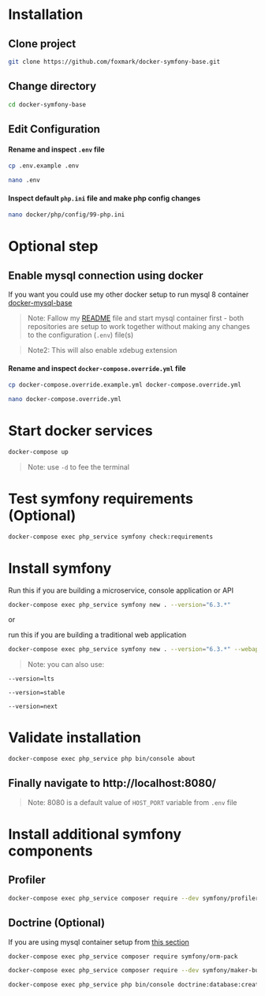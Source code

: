 # Installation

## Clone project

```sh 
git clone https://github.com/foxmark/docker-symfony-base.git
```

## Change directory

```sh
cd docker-symfony-base
```

## Edit Configuration

#### Rename and inspect ```.env``` file

```sh
cp .env.example .env
```

```sh
nano .env
```

#### Inspect default ```php.ini``` file and make php config changes

```sh
nano docker/php/config/99-php.ini
```

# Optional step
## Enable mysql connection using docker

If you want you could use my other docker setup to run mysql 8 container [docker-mysql-base](https://github.com/foxmark/docker-mysql-base)

> Note: Fallow my [README](https://github.com/foxmark/docker-mysql-base/blob/master/README.md) file and start mysql container first - both repositories are setup to work together without making any changes to the configuration (```.env```) file(s)

> Note2: This will also enable xdebug extension

#### Rename and inspect ```docker-compose.override.yml``` file

```sh
cp docker-compose.override.example.yml docker-compose.override.yml
```

```sh
nano docker-compose.override.yml
```


# Start docker services

```sh
docker-compose up
```

> Note: use ```-d``` to fee the terminal

# Test symfony requirements (Optional)

```sh
docker-compose exec php_service symfony check:requirements
```

# Install symfony

Run this if you are building a microservice, console application or API

```sh
docker-compose exec php_service symfony new . --version="6.3.*"
```

or

run this if you are building a traditional web application

```sh
docker-compose exec php_service symfony new . --version="6.3.*" --webapp
```

> Note: you can also use:

```--version=lts``` 

```--version=stable```

```--version=next```

# Validate installation

```sh
docker-compose exec php_service php bin/console about
```

## Finally navigate to http://localhost:8080/ 

> Note: 8080 is a default value of ```HOST_PORT``` variable from ```.env``` file

# Install additional symfony components

## Profiler

```sh
docker-compose exec php_service composer require --dev symfony/profiler-pack
```

## Doctrine (Optional)

If you are using mysql container setup from [this section](#enable-mysql-connection-using-docker)

```sh
docker-compose exec php_service composer require symfony/orm-pack
```
```sh
docker-compose exec php_service composer require --dev symfony/maker-bundle
```

```sh
docker-compose exec php_service php bin/console doctrine:database:create
```
